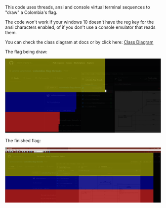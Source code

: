 This code uses threads, ansi and console virtual terminal sequences to "draw" a Colombia's flag.

The code won't work if your windows 10 doesn't have the reg key for the ansi characters enabled, of if you don't use a console emulator that reads them.

You can check the class diagram at docs or by click here: [Class Diagram](docs/classdiagram.jpg)

The flag being draw:

![Alt text](docs/1.png?raw=true "drawing")

The finished flag: 

![Alt text](docs/2.png?raw=true "finished flag")
